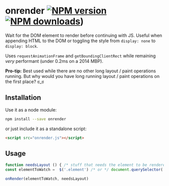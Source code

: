 # onrender [![NPM version](https://img.shields.io/npm/v/onrender.svg?style=flat)](https://www.npmjs.com/package/onrender) [![NPM downloads](https://img.shields.io/npm/dm/onrender.svg?style=flat)](https://npmjs.org/package/onrender))



Wait for the DOM element to render before continuing with JS.
Useful when appending HTML to the DOM or toggling the style from `display: none` to `display: block`.

Uses `requestAnimationFrame` and `getBoundingClientRect` while remaining *very* performant (under 0.2ms on a 2014 MBP).

**Pro-tip:**
 Best used while there are no other long layout / paint operations running. But why would you have long running layout / paint operations on the first place? ಠ_ಠ

## Installation
Use it as a node module:
```bash
npm install --save onrender
```
or just include it as a standalone script:
```html
<script src="onrender.js"></script>
```

## Usage
```javascript
function needsLayout () { /* stuff that needs the element to be rendered */ }
const elementToWatch =  $('.element') /* or */ document.querySelector('.element')

onRender(elementToWatch, needsLayout)
```
